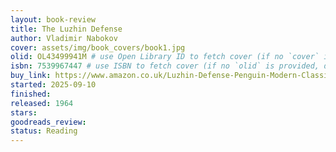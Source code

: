 ```yaml
---
layout: book-review
title: The Luzhin Defense
author: Vladimir Nabokov
cover: assets/img/book_covers/book1.jpg
olid: OL43499941M # use Open Library ID to fetch cover (if no `cover` is provided)
isbn: 7539967447 # use ISBN to fetch cover (if no `olid` is provided, dashes are optional)
buy_link: https://www.amazon.co.uk/Luzhin-Defense-Penguin-Modern-Classics/dp/0141185988
started: 2025-09-10
finished:
released: 1964
stars: 
goodreads_review: 
status: Reading
---
```



